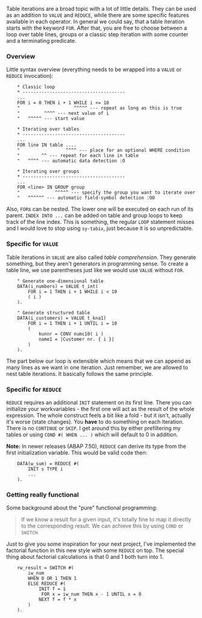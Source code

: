 Table iterations are a broad topic with a lot of little details. They can be used as an addition to `VALUE` and `REDUCE`, while there are some specific features available in each operator. In general we could say, that a table iteration starts with the keyword `FOR`. After that, you are free to choose between a loop over table lines, groups or a classic step iteration with some counter and a terminating predicate.

### Overview

Little syntax overview (everything needs to be wrapped into a `VALUE` or `REDUCE` invocation):
    
``` abap
    * Classic loop
    * --------------------------------------
    ...
    FOR i = 0 THEN i + 1 WHILE i <= 10
    "                    ^^^^^ --- repeat as long as this is true
    "         ^^^^ --- next value of i  
    "   ^^^^^ --- start value

    * Iterating over tables
    * --------------------------------------
    ...
    FOR line IN table ....
    "                 ^^^^ --- place for an optional WHERE condition
    "        ^^ --- repeat for each line in table
    "   ^^^^ --- automatic data detection :O

    * Iterating over groups
    * --------------------------------------
    ...
    FOR <line> IN GROUP group
    "             ^^^^^ --- specify the group you want to iterate over
    "   ^^^^^^ --- automatic field-symbol detection :OO
```

Also, `FOR`s can be nested. The lower one will be executed on each run of its parent. `INDEX INTO ...` can be added on table and group loops to keep track of the line index. This is something, the regular `LOOP` statement misses and I would love to stop using `sy-tabix`, just because it is so unpredictable. 

### Specific for `VALUE`

Table iterations in `VALUE` are also called *table comprehension*. They generate something, but they aren't generators in programming sense. To create a table line, we use parentheses just like we would use `VALUE` without `FOR`.

``` abap
    " Generate one-dimensional table
    DATA(i_numbers) = VALUE t_int(
        FOR i = 1 THEN i + 1 WHILE i < 10
        ( i )
    ).

    " Generate structured table
    DATA(i_customers) = VALUE t_kna1(
        FOR i = 1 THEN i + 1 UNTIL i = 10
        (
            kunnr = CONV numc10( i )
            name1 = |Customer nr. { i }|
        )
    ).
```

The part below our loop is extensible which means that we can append as many lines as we want in one iteration. Just remember, we are allowed to nest table iterations. It basically follows the same principle.

### Specific for `REDUCE`

`REDUCE` requires an additional `INIT` statement on its first line. There you can initialize your workvariables - the first one will act as the result of the whole expression. The whole construct feels a bit like a fold - but it isn't, actually it's worse (state changes). You **have** to do something on each iteration. There is no `CONTINUE` or `SKIP`. I get around this by either prefiltering my tables or using `COND #( WHEN ... )` which will default to 0 in addition. 

**Note:** In newer releases (ABAP 7.50), `REDUCE` can derive its type from the first initialization variable. This would be valid code then:

``` abap
    DATA(w_sum) = REDUCE #(  
        INIT s TYPE i
        ...
    ).
```

### Getting really functional

Some background about the "pure" functional programming: 

> If we know a result for a given input, it's totally fine to map it directly to the corresponding result. We can achieve this by using `COND` or `SWITCH`. 

Just to give you some inspiration for your next project, I've implemented the factorial function in this new style with some `REDUCE` on top. The special thing about factorial calculations is that 0 and 1 both turn into 1.

``` abap
    rw_result = SWITCH #(
        iw_num
        WHEN 0 OR 1 THEN 1
        ELSE REDUCE #(
            INIT f = 1
             FOR x = iw_num THEN x - 1 UNTIL x = 0
            NEXT f = f * x
        )
    ).
```
